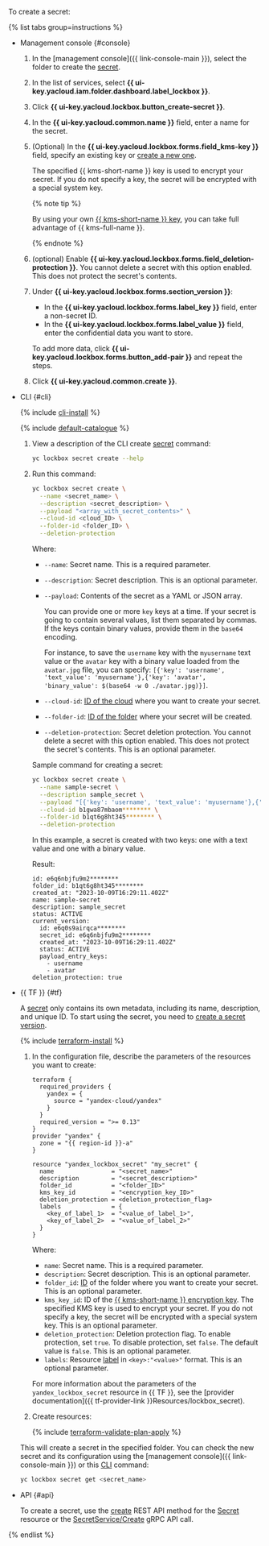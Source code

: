 To create a secret:

{% list tabs group=instructions %}

- Management console {#console}

   1. In the [management console]({{ link-console-main }}), select the folder to create the [secret](../../lockbox/concepts/secret.md).
   1. In the list of services, select **{{ ui-key.yacloud.iam.folder.dashboard.label_lockbox }}**.
   1. Click **{{ ui-key.yacloud.lockbox.button_create-secret }}**.
   1. In the **{{ ui-key.yacloud.common.name }}** field, enter a name for the secret.
   1. (Optional) In the **{{ ui-key.yacloud.lockbox.forms.field_kms-key }}** field, specify an existing key or [create a new one](../../kms/operations/key.md#create).

      The specified {{ kms-short-name }} key is used to encrypt your secret. If you do not specify a key, the secret will be encrypted with a special system key.

      {% note tip %}

      By using your own [{{ kms-short-name }} key](../../kms/concepts/key.md), you can take full advantage of {{ kms-full-name }}.

      {% endnote %}

   1. (optional) Enable **{{ ui-key.yacloud.lockbox.forms.field_deletion-protection }}**. You cannot delete a secret with this option enabled. This does not protect the secret's contents.
   1. Under **{{ ui-key.yacloud.lockbox.forms.section_version }}**:

      * In the **{{ ui-key.yacloud.lockbox.forms.label_key }}** field, enter a non-secret ID.
      * In the **{{ ui-key.yacloud.lockbox.forms.label_value }}** field, enter the confidential data you want to store.

      To add more data, click **{{ ui-key.yacloud.lockbox.forms.button_add-pair }}** and repeat the steps.
   1. Click **{{ ui-key.yacloud.common.create }}**.

- CLI {#cli}

   {% include [cli-install](../../_includes/cli-install.md) %}

   {% include [default-catalogue](../../_includes/default-catalogue.md) %}

   1. View a description of the CLI create [secret](../../lockbox/concepts/secret.md) command:

      ```bash
      yc lockbox secret create --help
      ```

   1. Run this command:

      ```bash
      yc lockbox secret create \
        --name <secret_name> \
        --description <secret_description> \
        --payload "<array_with_secret_contents>" \
        --cloud-id <cloud_ID> \
        --folder-id <folder_ID> \
        --deletion-protection
      ```

      Where:

      * `--name`: Secret name. This is a required parameter.
      * `--description`: Secret description. This is an optional parameter.
      * `--payload`: Contents of the secret as a YAML or JSON array.

         You can provide one or more `key` keys at a time. If your secret is going to contain several values, list them separated by commas. If the keys contain binary values, provide them in the `base64` encoding.

         For instance, to save the `username` key with the `myusername` text value or the `avatar` key with a binary value loaded from the `avatar.jpg` file, you can specify:
         `[{'key': 'username', 'text_value': 'myusername'},{'key': 'avatar', 'binary_value': $(base64 -w 0 ./avatar.jpg)}]`.
      * `--cloud-id`: [ID of the cloud](../../resource-manager/operations/cloud/get-id.md) where you want to create your secret.
      * `--folder-id`: [ID of the folder](../../resource-manager/operations/folder/get-id.md) where your secret will be created.
      * `--deletion-protection`: Secret deletion protection. You cannot delete a secret with this option enabled. This does not protect the secret's contents. This is an optional parameter.

      Sample command for creating a secret:

      ```bash
      yc lockbox secret create \
        --name sample-secret \
        --description sample_secret \
        --payload "[{'key': 'username', 'text_value': 'myusername'},{'key': 'avatar', 'binary_value': $(base64 -w 0 ./avatar.jpg)}]" \
        --cloud-id b1gwa87mbaom******** \
        --folder-id b1qt6g8ht345******** \
        --deletion-protection
      ```

      In this example, a secret is created with two keys: one with a text value and one with a binary value.

      Result:

      ```
      id: e6q6nbjfu9m2********
      folder_id: b1qt6g8ht345********
      created_at: "2023-10-09T16:29:11.402Z"
      name: sample-secret
      description: sample_secret
      status: ACTIVE
      current_version:
        id: e6q0s9airqca********
        secret_id: e6q6nbjfu9m2********
        created_at: "2023-10-09T16:29:11.402Z"
        status: ACTIVE
        payload_entry_keys:
          - username
          - avatar
      deletion_protection: true
      ```

- {{ TF }} {#tf}

   A [secret](../../lockbox/concepts/secret.md) only contains its own metadata, including its name, description, and unique ID. To start using the secret, you need to [create a secret version](../../lockbox/operations/secret-version-manage.md).

   {% include [terraform-install](../../_includes/terraform-install.md) %}

   1. In the configuration file, describe the parameters of the resources you want to create:

      
      ```
      terraform {
        required_providers {
          yandex = {
            source = "yandex-cloud/yandex"
          }
        }
        required_version = ">= 0.13"
      }
      provider "yandex" {
        zone = "{{ region-id }}-a"
      }

      resource "yandex_lockbox_secret" "my_secret" {
        name                = "<secret_name>"
        description         = "<secret_description>"
        folder_id           = "<folder_ID>"
        kms_key_id          = "<encryption_key_ID>"
        deletion_protection = <deletion_protection_flag>
        labels              = {
          <key_of_label_1>  = "<value_of_label_1>",
          <key_of_label_2>  = "<value_of_label_2>"
        }
      }
      ```



      Where:

      * `name`: Secret name. This is a required parameter.
      * `description`: Secret description. This is an optional parameter.
      * `folder_id`: [ID](../../resource-manager/operations/folder/get-id.md) of the folder where you want to create your secret. This is an optional parameter.
      * `kms_key_id`: ID of the [{{ kms-short-name }} encryption key](../../kms/concepts/). The specified KMS key is used to encrypt your secret. If you do not specify a key, the secret will be encrypted with a special system key. This is an optional parameter.
      * `deletion_protection`: Deletion protection flag. To enable protection, set `true`. To disable protection, set `false`. The default value is `false`. This is an optional parameter.
      * `labels`: Resource [label](../../overview/concepts/services.md#labels) in `<key>:"<value>"` format. This is an optional parameter.

      For more information about the parameters of the `yandex_lockbox_secret` resource in {{ TF }}, see the [provider documentation]({{ tf-provider-link }}Resources/lockbox_secret).

   1. Create resources:

      {% include [terraform-validate-plan-apply](../../_tutorials/terraform-validate-plan-apply.md) %}

   This will create a secret in the specified folder. You can check the new secret and its configuration using the [management console]({{ link-console-main }}) or this [CLI](../../cli/quickstart.md) command:

   ```bash
   yc lockbox secret get <secret_name>
   ```

- API {#api}

   To create a secret, use the [create](../../lockbox/api-ref/Secret/create.md) REST API method for the [Secret](../../lockbox/api-ref/Secret/index.md) resource or the [SecretService/Create](../../lockbox/api-ref/grpc/secret_service.md#Create) gRPC API call.

{% endlist %}
